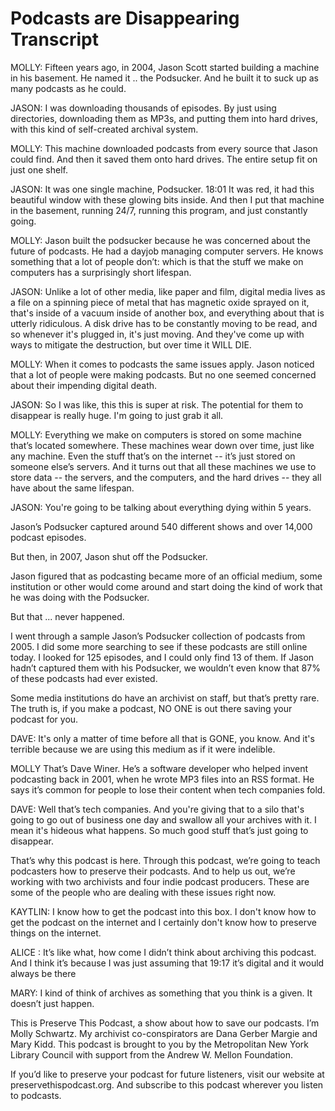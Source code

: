 # Podcasts are Disappearing Transcript

MOLLY: Fifteen years ago, in 2004, 
Jason Scott started building a machine in his basement. He named it .. the Podsucker. And he built it to suck up as many podcasts as he could.

JASON: I was downloading thousands of episodes. By just using directories, downloading them as MP3s, and putting them into hard drives, with this kind of self-created archival system.

MOLLY: This machine downloaded podcasts from every source that Jason could find. And then it saved them onto hard drives. The entire setup fit on just one shelf. 

JASON: It was one single machine, Podsucker. 18:01 It was red, it had this beautiful window with these glowing bits inside. And then I put that machine in the basement, running 24/7, running this program, and just constantly going.

MOLLY: Jason built the podsucker because he was concerned about the future of podcasts. He had a dayjob managing computer servers. He knows something that a lot of people don’t: which is that the stuff we make on computers has a surprisingly short lifespan.  

JASON: Unlike a lot of other media, like paper and film, digital media lives as a file on a spinning piece of metal that has magnetic oxide sprayed on it, that's inside of a vacuum inside of another box, and everything about that is utterly ridiculous. A disk drive has to be constantly moving to be read, and so whenever it's plugged in, it's just moving. And they've come up with ways to mitigate the destruction, but over time it WILL DIE. 

MOLLY: When it comes to podcasts the same issues apply. Jason noticed that a lot of people were making podcasts. But no one seemed concerned about their impending digital death.

JASON: So I was like, this this is super at risk. The potential for them to disappear is really huge. I'm going to just grab it all. 

MOLLY: Everything we make on computers is stored on some machine that’s located somewhere. These machines wear down over time, just like any machine. Even the stuff that’s on the internet -- it’s just stored on someone else’s servers. And it turns out that all these machines we use to store data -- the servers, and the computers, and the hard drives -- they all have about the same lifespan. 

JASON: You're going to be talking about everything dying within 5 years. 

Jason’s Podsucker captured around 540 different shows and over 14,000 podcast episodes. 

But then, in 2007, Jason shut off the Podsucker. 

Jason figured that as podcasting became more of an official medium, some institution or other would come around and start doing the kind of work that he was doing with the Podsucker.

But that ... never happened. 

I went through a sample Jason’s Podsucker collection of podcasts from 2005. I did some more searching to see if these podcasts are still online today. I looked for 125 episodes, and I could only find 13 of them.  If Jason hadn’t captured them with his Podsucker, we wouldn’t even know that 87% of these podcasts had ever existed. 
 
Some media institutions do have an archivist on staff, but that’s pretty rare. The truth is, if you make a podcast, NO ONE is out there saving your podcast for you. 

DAVE: It's only a matter of time before all that is GONE, you know. And it's terrible because we are using this medium as if it were indelible. 

MOLLY That’s Dave Winer. He’s a software developer who helped invent podcasting back in 2001, when he wrote MP3 files into an RSS format. He says it’s common for people to lose their content when tech companies fold. 

DAVE: Well that’s tech companies. And you're giving that to a silo that's going to go out of business one day and swallow all your archives with it. I mean it's hideous what happens. So much good stuff that’s just going to disappear. 

That’s why this podcast is here. Through this podcast, we’re going to teach podcasters how to preserve their podcasts. And to help us out, we’re working with two archivists and four indie podcast producers. These are some of the people who are dealing with these issues right now.

KAYTLIN: I know how to get the podcast into this box. I don't know how to get the podcast on the internet and I certainly don't know how to preserve things on the internet. 

ALICE : It’s like what, how come I didn’t think about archiving this podcast. And I think it’s because I was just assuming that  19:17 it’s digital and it would always be there 

 MARY: I kind of think of archives as something that you think is a given. It doesn’t just happen.

This is Preserve This Podcast, a show about how to save our podcasts. I’m Molly Schwartz. My archivist co-conspirators are Dana Gerber Margie and Mary Kidd. This podcast is brought to you by the Metropolitan New York Library Council with support from the Andrew W. Mellon Foundation. 

If you’d like to preserve your podcast for future listeners, visit our website at preservethispodcast.org. And subscribe to this podcast wherever you listen to podcasts. 
